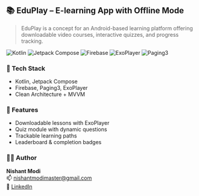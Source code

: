 ## 📚 EduPlay – E-learning App with Offline Mode

> EduPlay is a concept for an Android-based learning platform offering downloadable video courses, interactive quizzes, and progress tracking.

![Kotlin](https://img.shields.io/badge/Kotlin-0095D5?style=for-the-badge&logo=kotlin&logoColor=white)
![Jetpack Compose](https://img.shields.io/badge/Jetpack_Compose-3DDC84?style=for-the-badge&logo=android&logoColor=white)
![Firebase](https://img.shields.io/badge/Firebase-FFCA28?style=for-the-badge&logo=firebase&logoColor=black)
![ExoPlayer](https://img.shields.io/badge/ExoPlayer-FF6D00?style=for-the-badge)
![Paging3](https://img.shields.io/badge/Paging3-Library-blue?style=for-the-badge)


### 🔧 Tech Stack
- Kotlin, Jetpack Compose
- Firebase, Paging3, ExoPlayer
- Clean Architecture + MVVM

### 🌟 Features
- Downloadable lessons with ExoPlayer
- Quiz module with dynamic questions
- Trackable learning paths
- Leaderboard & completion badges

### 👨‍💻 Author
**Nishant Modi**  
📫 [nishantmodimaster@gmail.com](mailto:nishantmodimaster@gmail.com)  
🔗 [LinkedIn](https://linkedin.com/in/nishantmodi92)
